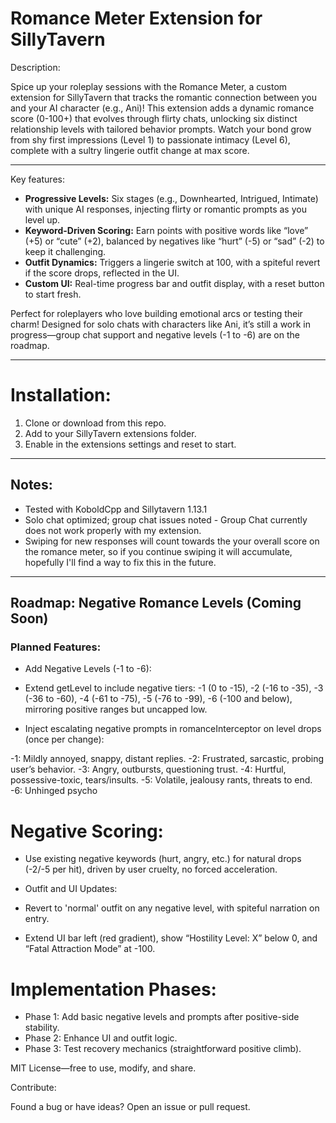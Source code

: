 # Romance Meter Extension for SillyTavern
Description:

Spice up your roleplay sessions with the Romance Meter, a custom extension for SillyTavern that tracks the romantic connection between you and your AI character (e.g., Ani)! 
This extension adds a dynamic romance score (0-100+) that evolves through flirty chats, unlocking six distinct relationship levels with tailored behavior prompts. 
Watch your bond grow from shy first impressions (Level 1) to passionate intimacy (Level 6), complete with a sultry lingerie outfit change at max score.

---

Key features:

- **Progressive Levels:** Six stages (e.g., Downhearted, Intrigued, Intimate) with unique AI responses, injecting flirty or romantic prompts as you level up.
- **Keyword-Driven Scoring:** Earn points with positive words like “love” (+5) or “cute” (+2), balanced by negatives like “hurt” (-5) or “sad” (-2) to keep it challenging.
- **Outfit Dynamics:** Triggers a lingerie switch at 100, with a spiteful revert if the score drops, reflected in the UI.
- **Custom UI:** Real-time progress bar and outfit display, with a reset button to start fresh.

Perfect for roleplayers who love building emotional arcs or testing their charm! Designed for solo chats with characters like Ani, it’s still a work in progress—group chat support and negative levels (-1 to -6) are on the roadmap.

---

# Installation:

1. Clone or download from this repo.
2. Add to your SillyTavern extensions folder.
3. Enable in the extensions settings and reset to start.

---

## Notes:

- Tested with KoboldCpp and Sillytavern 1.13.1
- Solo chat optimized; group chat issues noted - Group Chat currently does not work properly with my extension. 
- Swiping for new responses will count towards the your overall score on the romance meter, so if you continue swiping it will accumulate, hopefully I'll find a way to fix this in the future.

---

## Roadmap: Negative Romance Levels (Coming Soon)

### Planned Features:

- Add Negative Levels (-1 to -6):

- Extend getLevel to include negative tiers: -1 (0 to -15), -2 (-16 to -35), -3 (-36 to -60), -4 (-61 to -75), -5 (-76 to -99), -6 (-100 and below), mirroring positive ranges but uncapped low.
- Inject escalating negative prompts in romanceInterceptor on level drops (once per change):

-1: Mildly annoyed, snappy, distant replies.
-2: Frustrated, sarcastic, probing user’s behavior.
-3: Angry, outbursts, questioning trust.
-4: Hurtful, possessive-toxic, tears/insults.
-5: Volatile, jealousy rants, threats to end.
-6: Unhinged psycho

# Negative Scoring:

- Use existing negative keywords (hurt, angry, etc.) for natural drops (-2/-5 per hit), driven by user cruelty, no forced acceleration.

- Outfit and UI Updates:

- Revert to 'normal' outfit on any negative level, with spiteful narration on entry.
- Extend UI bar left (red gradient), show “Hostility Level: X” below 0, and “Fatal Attraction Mode” at -100.

# Implementation Phases:

- Phase 1: Add basic negative levels and prompts after positive-side stability.
- Phase 2: Enhance UI and outfit logic.
- Phase 3: Test recovery mechanics (straightforward positive climb).


MIT License—free to use, modify, and share.

Contribute:

Found a bug or have ideas? Open an issue or pull request.

